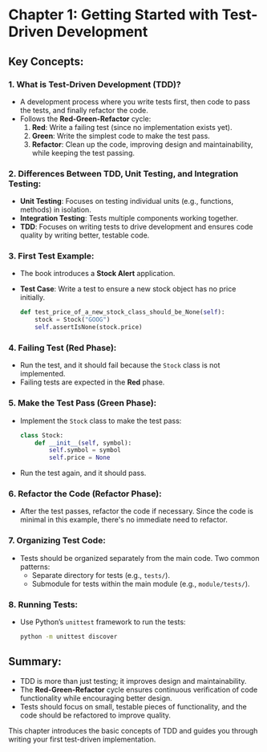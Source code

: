 # Chapter 1: Getting Started with Test-Driven Development

## Key Concepts:

### 1. What is Test-Driven Development (TDD)?

- A development process where you write tests first, then code to pass the tests, and finally refactor the code.
- Follows the **Red-Green-Refactor** cycle:
  1. **Red**: Write a failing test (since no implementation exists yet).
  2. **Green**: Write the simplest code to make the test pass.
  3. **Refactor**: Clean up the code, improving design and maintainability, while keeping the test passing.

### 2. Differences Between TDD, Unit Testing, and Integration Testing:

- **Unit Testing**: Focuses on testing individual units (e.g., functions, methods) in isolation.
- **Integration Testing**: Tests multiple components working together.
- **TDD**: Focuses on writing tests to drive development and ensures code quality by writing better, testable code.

### 3. First Test Example:

- The book introduces a **Stock Alert** application.
- **Test Case**: Write a test to ensure a new stock object has no price initially.

  ```python
  def test_price_of_a_new_stock_class_should_be_None(self):
      stock = Stock("GOOG")
      self.assertIsNone(stock.price)
  ```

### 4. Failing Test (Red Phase):

- Run the test, and it should fail because the `Stock` class is not implemented.
- Failing tests are expected in the **Red** phase.

### 5. Make the Test Pass (Green Phase):

- Implement the `Stock` class to make the test pass:

  ```python
  class Stock:
      def __init__(self, symbol):
          self.symbol = symbol
          self.price = None
  ```

- Run the test again, and it should pass.

### 6. Refactor the Code (Refactor Phase):

- After the test passes, refactor the code if necessary. Since the code is minimal in this example, there's no immediate need to refactor.

### 7. Organizing Test Code:

- Tests should be organized separately from the main code. Two common patterns:
  - Separate directory for tests (e.g., `tests/`).
  - Submodule for tests within the main module (e.g., `module/tests/`).

### 8. Running Tests:

- Use Python’s `unittest` framework to run the tests:

  ```bash
  python -m unittest discover
  ```

## Summary:

- TDD is more than just testing; it improves design and maintainability.
- The **Red-Green-Refactor** cycle ensures continuous verification of code functionality while encouraging better design.
- Tests should focus on small, testable pieces of functionality, and the code should be refactored to improve quality.

This chapter introduces the basic concepts of TDD and guides you through writing your first test-driven implementation.
